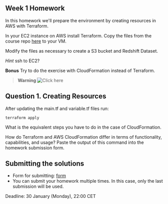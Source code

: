 ## Week 1 Homework

In this homework we'll prepare the environment by creating resources in AWS with Terraform.

In your EC2 instance on AWS install Terraform. Copy the files from the course repo
[here](https://github.com/DataTalksClub/data-engineering-zoomcamp/tree/main/week_1_basics_n_setup/1_terraform_gcp/terraform) to your VM.

Modify the files as necessary to create a S3 bucket and Redshift Dataset.

_Hint_ ssh to EC2?


**Bonus** Try to do the exercise with CloudFormation instead of Terraform.

>**Warning** ![Click here](https://imgflip.com/memegenerator/415357322/Poor-by-AWS)

## Question 1. Creating Resources

After updating the main.tf and variable.tf files run:

```
terraform apply
```

What is the equivalent steps you have to do in the case of CloudFormation.

How do Terraform and AWS CloudFormation differ in terms of functionality, capabilities, and usage?
Paste the output of this command into the homework submission form.


## Submitting the solutions

* Form for submitting: [form](https://forms.gle/S57Xs3HL9nB3YTzj9)
* You can submit your homework multiple times. In this case, only the last submission will be used. 

Deadline: 30 January (Monday), 22:00 CET

